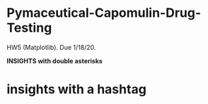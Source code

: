 # Pymaceutical-Capomulin-Drug-Testing
HW5 (Matplotlib).  Due 1/18/20.

**INSIGHTS with double asterisks**
# insights with a hashtag
